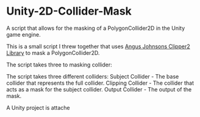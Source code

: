 # Unity-2D-Collider-Mask
A script that allows for the masking of a PolygonCollider2D in the Unity game engine.

This is a small script I threw together that uses <a href="https://github.com/AngusJohnson/Clipper2">Angus Johnsons Clipper2 Library</a> to mask a PolygonCollider2D.

The script takes three to masking collider:

The script takes three different colliders:
Subject Collider - The base collider that represents the full collider.
Clipping Collider - The collider that acts as a mask for the subject collider.
Output Collider - The output of the mask.

A Unity project is attache
